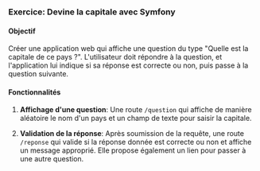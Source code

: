 ### Exercice: Devine la capitale avec Symfony

#### Objectif
Créer une application web qui affiche une question du type "Quelle est la capitale de ce pays ?". L'utilisateur doit répondre à la question, et l'application lui indique si sa réponse est correcte ou non, puis passe à la question suivante.

#### Fonctionnalités

1. **Affichage d'une question**: Une route `/question` qui affiche de manière aléatoire le nom d'un pays et un champ de texte pour saisir la capitale.

2. **Validation de la réponse**: Après soumission de la requête, une route `/reponse` qui valide si la réponse donnée est correcte ou non et affiche un message approprié. Elle propose également un lien pour passer à une autre question.


